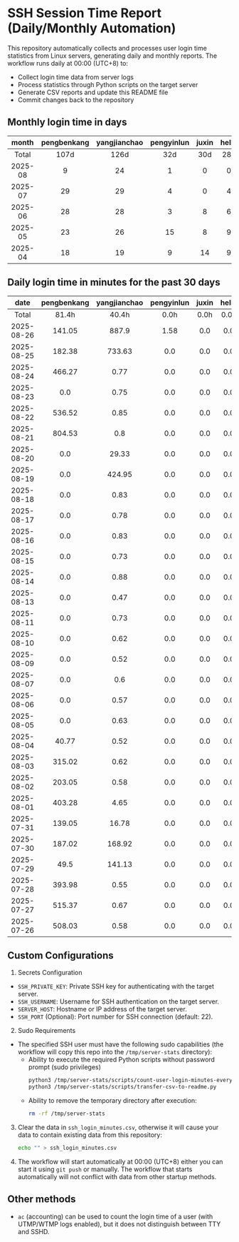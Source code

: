 # SSH Session Time Report (Daily/Monthly Automation)

This repository automatically collects and processes user login time statistics from Linux servers,
generating daily and monthly reports. The workflow runs daily at 00:00 (UTC+8) to:
- Collect login time data from server logs
- Process statistics through Python scripts on the target server
- Generate CSV reports and update this README file
- Commit changes back to the repository

<!-- 
  NOTE: If you need to modify the section titles of the following tables, 
  you must also update the corresponding Python files to maintain consistency.
  Ref: scripts/transfer-csv-to-readme.py
-->
## Monthly login time in days
|  month  | pengbenkang | yangjianchao | pengyinlun | juxin | hello | shenjunzhong | fengjing | wangjianan | chendong | hejun | yangrenyu | xuezeyu | kangyuhan | lzd | yangjingkui | tangminjin | guohui | mashaocong |
|:-------:|:-----------:|:------------:|:----------:|:-----:|:-----:|:------------:|:--------:|:----------:|:--------:|:-----:|:---------:|:-------:|:---------:|:---:|:-----------:|:----------:|:------:|:----------:|
|  Total  |     107d    |     126d     |    32d     |  30d  |  28d  |     79d      |   23d    |    11d     |   87d    |  12d  |    65d    |   73d   |    50d    | 12d |     12d     |     2d     |  11d   |     7d     |
| 2025-08 |      9      |      24      |     1      |   0   |   0   |      20      |    0     |     5      |    20    |   0   |     3     |    11   |     12    |  0  |      1      |     0      |   0    |     2      |
| 2025-07 |      29     |      29      |     4      |   0   |   4   |      19      |    10    |     0      |    23    |   3   |     19    |    23   |     12    |  2  |      0      |     1      |   11   |     5      |
| 2025-06 |      28     |      28      |     3      |   8   |   6   |      20      |    10    |     0      |    26    |   6   |     11    |    18   |     15    |  7  |      5      |     0      |   0    |     0      |
| 2025-05 |      23     |      26      |     15     |   8   |   9   |      9       |    0     |     3      |    13    |   1   |     19    |    11   |     7     |  2  |      6      |     1      |   0    |     0      |
| 2025-04 |      18     |      19      |     9      |   14  |   9   |      11      |    3     |     3      |    5     |   2   |     13    |    10   |     4     |  1  |      0      |     0      |   0    |     0      |

## Daily login time in minutes for the past 30 days
|    date    | pengbenkang | yangjianchao | pengyinlun | juxin | hello | shenjunzhong | fengjing | wangjianan | chendong | hejun | yangrenyu | xuezeyu | kangyuhan | lzd | yangjingkui | tangminjin | guohui | mashaocong |
|:----------:|:-----------:|:------------:|:----------:|:-----:|:-----:|:------------:|:--------:|:----------:|:--------:|:-----:|:---------:|:-------:|:---------:|:---:|:-----------:|:----------:|:------:|:----------:|
|   Total    |    81.4h    |    40.4h     |    0.0h    |  0.0h |  0.0h |    142.5h    |  15.1h   |   22.3h    |  290.6h  |  1.3h |   41.2h   |  49.9h  |   24.6h   | 0.0h |     0.1h    |    0.0h    |  0.0h  |    0.5h    |
| 2025-08-26 |    141.05   |    887.9     |    1.58    |  0.0  |  0.0  |    564.37    |   0.0    |    0.0     |  167.42  |  0.0  |   842.75  |  388.17 |   122.15  | 0.0 |     0.0     |    0.0     |  0.0   |    0.0     |
| 2025-08-25 |    182.38   |    733.63    |    0.0     |  0.0  |  0.0  |    522.23    |   0.0    |    0.0     |  815.93  |  0.0  |   520.28  |  221.4  |   45.93   | 0.0 |     8.5     |    0.0     |  0.0   |    0.0     |
| 2025-08-24 |    466.27   |     0.77     |    0.0     |  0.0  |  0.0  |    375.98    |   0.0    |    0.9     |   0.0    |  0.0  |    0.0    |   0.0   |   104.57  | 0.0 |     0.0     |    0.0     |  0.0   |    0.0     |
| 2025-08-23 |     0.0     |     0.75     |    0.0     |  0.0  |  0.0  |    210.78    |   0.0    |    0.0     |   0.0    |  0.0  |    0.0    |   0.0   |   37.63   | 0.0 |     0.0     |    0.0     |  0.0   |    0.0     |
| 2025-08-22 |    536.52   |     0.85     |    0.0     |  0.0  |  0.0  |    147.68    |   0.0    |   121.45   |  510.37  |  0.0  |    0.0    |   0.27  |   108.62  | 0.0 |     0.0     |    0.0     |  0.0   |    0.0     |
| 2025-08-21 |    804.53   |     0.8      |    0.0     |  0.0  |  0.0  |    532.27    |   0.0    |   292.4    |  451.67  |  0.0  |    0.0    |  485.75 |   15.58   | 0.0 |     0.0     |    0.0     |  0.0   |    0.0     |
| 2025-08-20 |     0.0     |    29.33     |    0.0     |  0.0  |  0.0  |    237.17    |   0.0    |   520.53   |  664.68  |  0.0  |    0.0    |  116.68 |    0.0    | 0.0 |     0.0     |    0.0     |  0.0   |    0.0     |
| 2025-08-19 |     0.0     |    424.95    |    0.0     |  0.0  |  0.0  |    527.25    |   0.0    |   399.87   |  752.77  |  0.0  |    0.0    |  54.28  |    0.0    | 0.0 |     0.0     |    0.0     |  0.0   |    0.0     |
| 2025-08-18 |     0.0     |     0.83     |    0.0     |  0.0  |  0.0  |    565.2     |   0.0    |    0.0     |  590.1   |  0.0  |    0.0    |  200.28 |    0.0    | 0.0 |     0.0     |    0.0     |  0.0   |   28.57    |
| 2025-08-17 |     0.0     |     0.78     |    0.0     |  0.0  |  0.0  |    537.03    |   0.0    |    0.0     |   0.0    |  0.0  |    0.0    |   0.0   |    0.0    | 0.0 |     0.0     |    0.0     |  0.0   |    0.0     |
| 2025-08-16 |     0.0     |     0.83     |    0.0     |  0.0  |  0.0  |    262.28    |   0.0    |    0.0     |  410.45  |  0.0  |    0.0    |  59.08  |    0.0    | 0.0 |     0.0     |    0.0     |  0.0   |    0.0     |
| 2025-08-15 |     0.0     |     0.73     |    0.0     |  0.0  |  0.0  |    506.95    |   0.0    |    0.0     |  798.68  |  0.0  |    0.0    |  289.28 |   193.93  | 0.0 |     0.0     |    0.0     |  0.0   |    0.0     |
| 2025-08-14 |     0.0     |     0.88     |    0.0     |  0.0  |  0.0  |    393.93    |   0.0    |    0.0     |  722.28  |  0.0  |    0.0    |  305.13 |   233.98  | 0.0 |     0.0     |    0.0     |  0.0   |    0.0     |
| 2025-08-13 |     0.0     |     0.47     |    0.0     |  0.0  |  0.0  |    111.37    |   0.0    |    0.0     |  520.38  |  0.0  |    0.0    |   0.0   |    0.0    | 0.0 |     0.0     |    0.0     |  0.0   |    0.0     |
| 2025-08-11 |     0.0     |     0.73     |    0.0     |  0.0  |  0.0  |    31.67     |   0.0    |    0.0     |  738.77  |  0.0  |    0.0    |  20.05  |   240.42  | 0.0 |     0.0     |    0.0     |  0.0   |    0.0     |
| 2025-08-10 |     0.0     |     0.62     |    0.0     |  0.0  |  0.0  |    74.18     |   0.0    |    0.0     |  479.85  |  0.0  |    0.0    |   0.0   |   163.92  | 0.0 |     0.0     |    0.0     |  0.0   |    0.0     |
| 2025-08-09 |     0.0     |     0.52     |    0.0     |  0.0  |  0.0  |    191.2     |   0.0    |    0.0     |  422.2   |  0.0  |    0.0    |   0.0   |    0.0    | 0.0 |     0.0     |    0.0     |  0.0   |    0.0     |
| 2025-08-07 |     0.0     |     0.6      |    0.0     |  0.0  |  0.0  |    371.93    |   0.0    |    0.0     |  1010.0  |  0.0  |    0.0    |   0.0   |    76.6   | 0.0 |     0.0     |    0.0     |  0.0   |    0.0     |
| 2025-08-06 |     0.0     |     0.57     |    0.0     |  0.0  |  0.0  |     0.0      |   0.0    |    0.0     |  877.53  |  0.0  |    0.0    |   0.0   |   134.6   | 0.0 |     0.0     |    0.0     |  0.0   |    0.0     |
| 2025-08-05 |     0.0     |     0.63     |    0.0     |  0.0  |  0.0  |     0.0      |   0.0    |    0.0     |  881.53  |  0.0  |    0.0    |   0.0   |    0.0    | 0.0 |     0.0     |    0.0     |  0.0   |    0.0     |
| 2025-08-04 |    40.77    |     0.52     |    0.0     |  0.0  |  0.0  |     0.0      |   0.0    |    0.0     | 1222.87  |  0.0  |    0.0    |   0.0   |    0.0    | 0.0 |     0.0     |    0.0     |  0.0   |    0.0     |
| 2025-08-03 |    315.02   |     0.62     |    0.0     |  0.0  |  0.0  |    38.68     |   0.0    |    0.0     |  638.68  |  0.0  |    0.07   |   0.0   |    0.0    | 0.0 |     0.0     |    0.0     |  0.0   |    0.0     |
| 2025-08-02 |    203.05   |     0.58     |    0.0     |  0.0  |  0.0  |    98.03     |   0.0    |    0.0     |   0.0    |  0.0  |    0.0    |   0.0   |    0.0    | 0.0 |     0.0     |    0.0     |  0.0   |    0.0     |
| 2025-08-01 |    403.28   |     4.65     |    0.0     |  0.0  |  0.0  |     0.0      |   0.0    |    0.0     |  641.57  |  0.0  |    0.0    |   0.0   |    0.0    | 0.0 |     0.0     |    0.0     |  0.0   |    0.6     |
| 2025-07-31 |    139.05   |    16.78     |    0.0     |  0.0  |  0.0  |    425.23    |   0.0    |    0.0     | 1047.62  |  0.0  |   142.22  |  43.67  |    0.0    | 0.0 |     0.0     |    0.0     |  0.0   |    0.0     |
| 2025-07-30 |    187.02   |    168.92    |    0.0     |  0.0  |  0.0  |    368.8     |  166.0   |    0.0     |  923.22  |  0.0  |   77.87   |  378.03 |    0.0    | 0.0 |     0.0     |    0.0     |  0.0   |    0.85    |
| 2025-07-29 |     49.5    |    141.13    |    0.0     |  0.0  |  0.0  |    549.23    |  510.48  |    0.0     |  842.12  | 76.28 |    0.0    |  155.77 |    0.0    | 0.0 |     0.0     |    0.0     |  0.0   |    0.0     |
| 2025-07-28 |    393.98   |     0.55     |    0.0     |  0.0  |  0.0  |    679.88    |  223.77  |    0.0     |  793.27  |  0.0  |   890.05  |  276.22 |    0.0    | 0.0 |     0.0     |    0.0     |  0.0   |    0.0     |
| 2025-07-27 |    515.37   |     0.67     |    0.0     |  0.0  |  0.0  |    116.27    |   0.0    |    0.0     |   0.0    |  0.0  |    0.0    |   0.0   |    0.0    | 0.0 |     0.0     |    0.0     |  0.0   |    0.0     |
| 2025-07-26 |    508.03   |     0.58     |    0.0     |  0.0  |  0.0  |    111.0     |   4.62   |    0.0     |  511.97  |  0.0  |    0.0    |   0.0   |    0.0    | 0.0 |     0.0     |    0.0     |  0.0   |    0.0     |

## Custom Configurations
1. Secrets Configuration
  - `SSH_PRIVATE_KEY`: Private SSH key for authenticating with the target server.
  - `SSH_USERNAME`: Username for SSH authentication on the target server.
  - `SERVER_HOST`: Hostname or IP address of the target server.
  - `SSH_PORT` (Optional): Port number for SSH connection (default: 22).
2. Sudo Requirements
  - The specified SSH user must have the following sudo capabilities (the workflow will copy this repo into the `/tmp/server-stats` directory):
    - Ability to execute the required Python scripts without password prompt (sudo privileges)
      ```bash
      python3 /tmp/server-stats/scripts/count-user-login-minutes-every-day.py
      python3 /tmp/server-stats/scripts/transfer-csv-to-readme.py
      ```
    - Ability to remove the temporary directory after execution:
      ```bash
      rm -rf /tmp/server-stats
      ```
3. Clear the data in `ssh_login_minutes.csv`, otherwise it will cause your data to contain existing data from this repository:
   ```bash
   echo "" > ssh_login_minutes.csv
   ```
4. The workflow will start automatically at 00:00 (UTC+8) either you can start it using `git push` or manually.
   The workflow that starts automatically will not conflict with data from other startup methods.

## Other methods
- `ac` (accounting) can be used to count the login time of a user (with UTMP/WTMP logs enabled), but it does not distinguish between TTY and SSHD.
